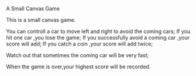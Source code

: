 A Small Canvas Game

This is a small canvas game.

You can controll a car to move left and right to avoid the coming cars;
If you hit one car ,you lose the game;
If you successfully avoid a coming car ,your score will add;
If you catch a coin ,your score will add twice;

Watch out that sometimes the coming car will be very fast;

When the game is over,your highest score will be recorded.

